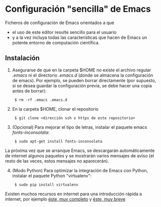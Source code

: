 Configuración "sencilla" de Emacs
=================================

Ficheros de configuración de Emacs orientados a que

* el uso de este editor resulte sencillo para el usuario
* y a la vez incluya todas las características que hacen de Emacs un potente entorno de computación científica.

Instalación
---------------
1. Asegurarse de que en la carpeta $HOME no existe el archivo regular *.emacs* ni el directorio *.emacs.d* (donde se almacena la configuración de emacs). Por ejemplo, se pueden borrar directamente (por supuesto, si se desea guardar la configuración previa, se debe hacer una copia antes de borrar):

		$ rm -rf .emacs .emacs.d

2. En la carpeta $HOME, clonar el repositorio

        $ git clone <dirección ssh o https de este repositorio>

3. (Opcional) Para mejorar el tipo de letras, instalar el paquete emacs *fonts-inconsolata*:

		$ sudo apt-get install fonts-inconsolata
La próxima vez que se arranque Emacs, se descargarán automáticamente de internet algunos paquetes y se mostrarán varios mensajes de aviso (el resto de las veces, estos mensajes no aparecerán).

4. (Modo Python) Para optimizar la integración de Emacs con Python, instalar el paquete Python "virtualenv":

        $ sudo pip install virtualenv

Existen muchos recursos en internet para una introducción rápida a internet, por ejemplo [éste, muy completo](http://es.tldp.org/Tutoriales/doc-tutorial-emacs/intro_emacs.pdf) y [éste, muy breve](http://exal.0x2.org/emacs/emacs.html)